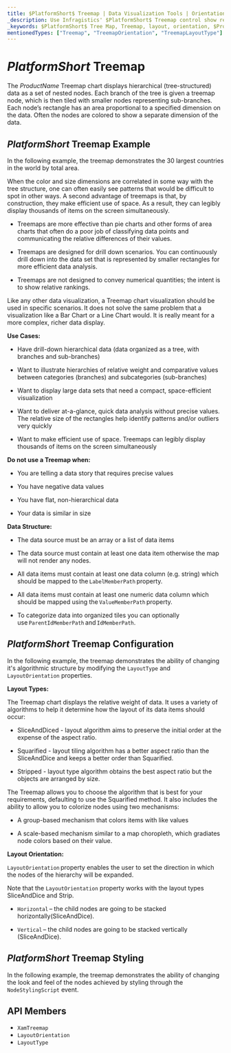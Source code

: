 ```yaml
---
title: $PlatformShort$ Treemap | Data Visualization Tools | Orientation | Layout | Data Binding | Infragistics
_description: Use Infragistics' $PlatformShort$ Treemap control show relative weighting of data points at more than one level supporting strip, squarified, and slice-and-dice algorithms. Learn about $ProductName$ treemap!
_keywords: $PlatformShort$ Tree Map, Treemap, layout, orientation, $ProductName$, Infragistics
mentionedTypes: ["Treemap", "TreemapOrientation", "TreemapLayoutType"]
---
```

# $PlatformShort$ Treemap
The $ProductName$ Treemap chart displays hierarchical (tree-structured) data as a set of nested nodes. Each branch of the tree is given a treemap node, which is then tiled with smaller nodes representing sub-branches. Each node’s rectangle has an area proportional to a specified dimension on the data. Often the nodes are colored to show a separate dimension of the data.

## $PlatformShort$ Treemap Example

In the following example, the treemap demonstrates the 30 largest countries in the world by total area.

<code-view style="height: 600px"
           data-demos-base-url="{environment:dvDemosBaseUrl}"
           iframe-src="{environment:dvDemosBaseUrl}/charts/tree-map-overview"
           alt="$PlatformShort$ Treemap Example"
           github-src="charts/tree-map/overview">
</code-view>

<div class="divider--half"></div>

When the color and size dimensions are correlated in some way with the tree structure, one can often easily see patterns that would be difficult to spot in other ways. A second advantage of treemaps is that, by construction, they make efficient use of space. As a result, they can legibly display thousands of items on the screen simultaneously.

- Treemaps are more effective than pie charts and other forms of area charts that often do a poor job of classifying data points and communicating the relative differences of their values.

- Treemaps are designed for drill down scenarios. You can continuously drill down into the data set that is represented by smaller rectangles for more efficient data analysis.

- Treemaps are not designed to convey numerical quantities; the intent is to show relative rankings.

Like any other data visualization, a Treemap chart visualization should be used in specific scenarios. It does not solve the same problem that a visualization like a Bar Chart or a Line Chart would. It is really meant for a more complex, richer data display.

<b>Use Cases:</b>

- Have drill-down hierarchical data (data organized as a tree, with branches and sub-branches)

- Want to illustrate hierarchies of relative weight and comparative values between categories (branches) and subcategories (sub-branches)

- Want to display large data sets that need a compact, space-efficient visualization

- Want to deliver at-a-glance, quick data analysis without precise values. The relative size of the rectangles help identify patterns and/or outliers very quickly

- Want to make efficient use of space. Treemaps can legibly display thousands of items on the screen simultaneously

<b>Do not use a Treemap when:</b>

- You are telling a data story that requires precise values

- You have negative data values

- You have flat, non-hierarchical data

- Your data is similar in size

<b>Data Structure:</b>

- The data source must be an array or a list of data items

- The data source must contain at least one data item otherwise the map will not render any nodes.

- All data items must contain at least one data column (e.g. string) which should be mapped to the `LabelMemberPath` property.

- All data items must contain at least one numeric data column which should be mapped using the `ValueMemberPath` property.
- To categorize data into organized tiles you can optionally use `ParentIdMemberPath` and `IdMemberPath`.

## $PlatformShort$ Treemap Configuration

In the following example, the treemap demonstrates the ability of changing it's algorithmic structure by modifying the `LayoutType` and `LayoutOrientation` properties.

<code-view style="height: 600px"
           data-demos-base-url="{environment:dvDemosBaseUrl}"
           iframe-src="{environment:dvDemosBaseUrl}/charts/tree-map-layout-configuration"
           alt="$PlatformShort$ Treemap Layout Configuration"
           github-src="charts/tree-map/layout-configuration">
</code-view>

<div class="divider--half"></div>

<b>Layout Types:</b>

The Treemap chart displays the relative weight of data. It uses a variety of algorithms to help it determine how the layout of its data items should occur:

- SliceAndDiced - layout algorithm aims to preserve the initial order at the expense of the aspect ratio.

- Squarified - layout tiling algorithm has a better aspect ratio than the SliceAndDice and keeps a better order than Squarified.

- Stripped - layout type algorithm obtains the best aspect ratio but the objects are arranged by size.

The Treemap allows you to choose the algorithm that is best for your requirements, defaulting to use the Squarified method. It also includes the ability to allow you to colorize nodes using two mechanisms:

- A group-based mechanism that colors items with like values

- A scale-based mechanism similar to a map choropleth, which gradiates node colors based on their value.

<b>Layout Orientation:</b>

`LayoutOrientation` property enables the user to set the direction in which the nodes of the hierarchy will be expanded.

Note that the `LayoutOrientation` property works with the layout types SliceAndDice and Strip.

- `Horizontal` – the child nodes are going to be stacked horizontally(SliceAndDice).

- `Vertical` – the child nodes are going to be stacked vertically (SliceAndDice).

## $PlatformShort$ Treemap Styling

In the following example, the treemap demonstrates the ability of changing the look and feel of the nodes achieved by styling through the `NodeStylingScript` event.

<code-view style="height: 600px"
           data-demos-base-url="{environment:dvDemosBaseUrl}"
           iframe-src="{environment:dvDemosBaseUrl}/charts/tree-map-styling"
           alt="$PlatformShort$ Treemap Styling"
           github-src="charts/tree-map/styling">
</code-view>

<div class="divider--half"></div>

## API Members
- `XamTreemap`
- `LayoutOrientation`
- `LayoutType`
